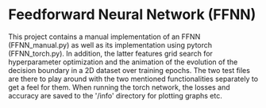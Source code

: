 # Feedforward Neural Network (FFNN)

This project contains a manual implementation of an FFNN (FFNN_manual.py) as well as its implementation using pytorch (FFNN_torch.py). In addition, the latter features grid search for hyperparameter optimization and the animation of the evolution of the decision boundary in a 2D dataset over training epochs. The two test files are there to play around with the two mentioned functionalities separately to get a feel for them. When running the torch network, the losses and accuracy are saved to the '/info' directory for plotting graphs etc.